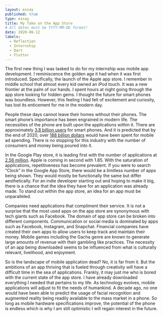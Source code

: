 ```yaml
---
layout: essay
published: true
type: essay
title: My Take on the App Store
# All dates must be YYYY-MM-DD format!
date: 2020-06-12
labels:
  - Reflection
  - Internship
  - Dart
  - Flutter
---
```


The first new thing I was tasked to do for my internship was mobile app development. I reminiscence the golden age it had when it was first introduced. Specifically, the launch of the Apple app store. I remember in middle school that almost every kid owned an iPod touch. It was a new frontier at the palm of our hands. I spent hours at night going through the app store looking for hidden gems. I thought the future for smart phones was boundless. However, this feeling I had felt of excitement and curiosity, has lost its enticement for me in the modern day.
<br>

People these days cannot leave their homes without their phones. The smart phone’s importance has been engrained in modern life. The necessities of the phone are built upon the applications within it. There are approximately [3.8 billion users](https://www.statista.com/statistics/330695/number-of-smartphone-users-worldwide/.) for smart phones. And it is predicted that by the end of 2020, over [188 billion dollars](https://www.statista.com/statistics/303817/mobile-internet-advertising-revenue-worldwide/.) would have been spent for mobile ad spending. There is no stopping for this industry with the number of consumers and money being poured into it.
<br>  

In the Google Play store, it is leading first with the number of applications at [2.56 million](https://www.statista.com/statistics/276623/number-of-apps-available-in-leading-app-stores/). Apple is coming in second with 1.85. With the saturation of applications, repetitiveness has become prevalent. If you were to search “Clock” in the Google App Store, there would be a limitless number of apps being shown. They would mostly be functionally the same but differ aesthetically. For an indie developer starting out and hoping to make it big, there is a chance that the idea they have for an application was already made. To stand out within the app store, an idea for an app must be unparalleled.
<br>

Companies need applications that compliment their service. It is not a surprise that the most used apps on the app store are synonymous with tech giants such as Facebook. The domain of app store can be broken into different components. Communication or social media is dominated by apps such as Facebook, Instagram, and Snapchat. Financial companies have created their own apps to allow users to keep track and maintain their money. Mobile games including the Gacha genre are known to generate large amounts of revenue with their gambling like practices. The necessity of an app being downloaded seems to be influenced from what is culturally relevant, livelihood, and enjoyment.
<br>
  
So is the landscape of mobile application dead? No, it is far from it. But the ambitions of an app thriving that is fueled through creativity will have a difficult time in the sea of applications. Frankly, it may just me who is bored with the current state of the app store. I have already downloaded everything I needed that pertains to my life. As technology evolves, mobile applications will adjust to fit the needs of humankind. A decade ago, no one would have been able to predict the usage of facial recognition and augmented reality being readily available to the mass market in a phone. So long as mobile hardware specifications improve, the potential of the phone is endless which is why I am still optimistic I will regain interest in the future.   
<br>

<!---[a relative link](https://samuelcy.github.io/essays/2020-06-19.html) -->

